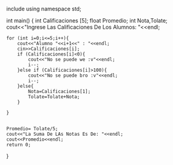 include <iostream>
using namespace std;

int main() {
	int Calificaciones [5];
	float Promedio;
	int Nota,Tolate;
	cout<<"Ingrese Las Calificaciones De Los Alumnos: "<<endl;	
	
	for (int i=0;i<=5;i++){
		cout<<"Alumno "<<i+1<<" : "<<endl;
		cin>>Calificaciones[i];	
		if (Calificaciones[i]<0){
			cout<<"No se puede we :v"<<endl;
			i--;
		}else if (Calificaciones[i]>100){
			cout<<"No se puede bro :v"<<endl;
			i--;
		}else{
			Nota=Calificaciones[1];
			Tolate=Tolate+Nota;
		}

	}
	
	
	Promedio= Tolate/5;
	cout<<"La Suma De LAs Notas Es De: "<<endl;
	cout<<Promedio<<endl;
	return 0;
}
